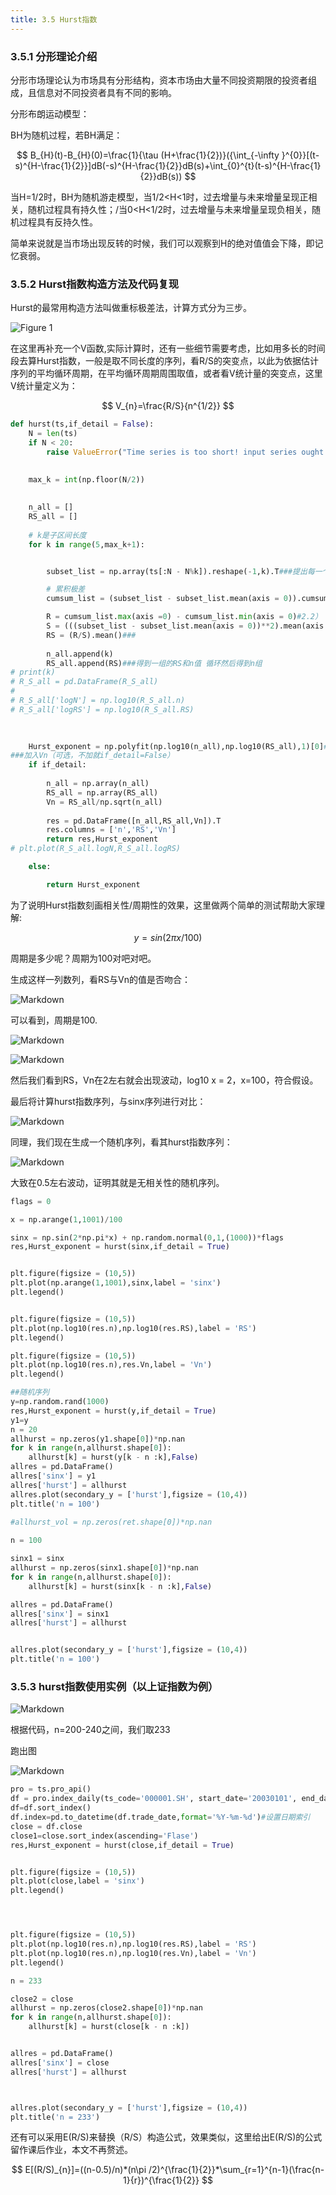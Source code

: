 ```yaml
---
title: 3.5 Hurst指数
---
```


### 3.5.1 分形理论介绍

分形市场理论认为市场具有分形结构，资本市场由大量不同投资期限的投资者组成，且信息对不同投资者具有不同的影响。

分形布朗运动模型：

BH为随机过程，若BH满足：

$$
B_{H}(t)-B_{H}(0)=\frac{1}{\tau (H+\frac{1}{2})}({\int_{-\infty }^{0}}[(t-s)^{H-\frac{1}{2}}]dB(-s)^{H-\frac{1}{2}}dB(s)+\int_{0}^{t}(t-s)^{H-\frac{1}{2}}dB(s))
$$

当H=1/2时，BH为随机游走模型，当1/2<H<1时，过去增量与未来增量呈现正相关，随机过程具有持久性；/当0<H<1/2时，过去增量与未来增量呈现负相关，随机过程具有反持久性。

简单来说就是当市场出现反转的时候，我们可以观察到H的绝对值值会下降，即记忆衰弱。

### 3.5.2 Hurst指数构造方法及代码复现

Hurst的最常用构造方法叫做重标极差法，计算方式分为三步。

![Figure 1](http://www.tietuku.com/c461444653748b63)

在这里再补充一个V函数,实际计算时，还有一些细节需要考虑，比如用多长的时间段去算Hurst指数，一般是取不同长度的序列，看R/S的突变点，以此为依据估计序列的平均循环周期，在平均循环周期周围取值，或者看V统计量的突变点，这里V统计量定义为：

$$
V_{n}=\frac{R/S}{n^{1/2}}
$$

```python
def hurst(ts,if_detail = False):
    N = len(ts)
    if N < 20:
        raise ValueError("Time series is too short! input series ought to have at least 20 samples!")

 
    max_k = int(np.floor(N/2))
        
        
    n_all = []
    RS_all = []
    
    # k是子区间长度
    for k in range(5,max_k+1):


        subset_list = np.array(ts[:N - N%k]).reshape(-1,k).T###提出每一个子列

        # 累积极差
        cumsum_list = (subset_list - subset_list.mean(axis = 0)).cumsum(axis = 0)#2.1）

        R = cumsum_list.max(axis =0) - cumsum_list.min(axis = 0)#2.2）
        S = (((subset_list - subset_list.mean(axis = 0))**2).mean(axis = 0))**0.5#2.3）
        RS = (R/S).mean()###
        
        n_all.append(k)
        RS_all.append(RS)###得到一组的RS和n值 循环然后得到n组
# print(k)
# R_S_all = pd.DataFrame(R_S_all)
#
# R_S_all['logN'] = np.log10(R_S_all.n)
# R_S_all['logRS'] = np.log10(R_S_all.RS)
    

    
    Hurst_exponent = np.polyfit(np.log10(n_all),np.log10(RS_all),1)[0]###回归
###加入Vn（可选，不加就if_detail=False）    
    if if_detail:    
    
        n_all = np.array(n_all)
        RS_all = np.array(RS_all)
        Vn = RS_all/np.sqrt(n_all)
        
        res = pd.DataFrame([n_all,RS_all,Vn]).T
        res.columns = ['n','RS','Vn']
        return res,Hurst_exponent
# plt.plot(R_S_all.logN,R_S_all.logRS)

    else:

        return Hurst_exponent
```

为了说明Hurst指数刻画相关性/周期性的效果，这里做两个简单的测试帮助大家理解:

$$
y=sin(2\pi x/100)
$$

周期是多少呢？周期为100对吧对吧。

生成这样一列数列，看RS与Vn的值是否吻合：

![Markdown](http://i1.fuimg.com/737037/a633990d690e652d.png)

可以看到，周期是100.

![Markdown](http://i1.fuimg.com/737037/539c731e8fcc7618.png)

![Markdown](http://i1.fuimg.com/737037/088a3aebf848b683.png)

然后我们看到RS，Vn在2左右就会出现波动，log10 x = 2，x=100，符合假设。

最后将计算hurst指数序列，与sinx序列进行对比：

![Markdown](http://i1.fuimg.com/737037/ef1c2dd6db40cc0a.png)

同理，我们现在生成一个随机序列，看其hurst指数序列：

![Markdown](http://i1.fuimg.com/737037/af2c7dc99f6e8106.png)

大致在0.5左右波动，证明其就是无相关性的随机序列。

```python
flags = 0

x = np.arange(1,1001)/100

sinx = np.sin(2*np.pi*x) + np.random.normal(0,1,(1000))*flags
res,Hurst_exponent = hurst(sinx,if_detail = True)


plt.figure(figsize = (10,5))
plt.plot(np.arange(1,1001),sinx,label = 'sinx')
plt.legend()


plt.figure(figsize = (10,5))
plt.plot(np.log10(res.n),np.log10(res.RS),label = 'RS')
plt.legend()

plt.figure(figsize = (10,5))
plt.plot(np.log10(res.n),res.Vn,label = 'Vn')
plt.legend()

##随机序列
y=np.random.rand(1000)
res,Hurst_exponent = hurst(y,if_detail = True)
y1=y
n = 20
allhurst = np.zeros(y1.shape[0])*np.nan
for k in range(n,allhurst.shape[0]):
    allhurst[k] = hurst(y[k - n :k],False)
allres = pd.DataFrame()
allres['sinx'] = y1
allres['hurst'] = allhurst   
allres.plot(secondary_y = ['hurst'],figsize = (10,4))
plt.title('n = 100')
 
#allhurst_vol = np.zeros(ret.shape[0])*np.nan

n = 100

sinx1 = sinx
allhurst = np.zeros(sinx1.shape[0])*np.nan
for k in range(n,allhurst.shape[0]):
    allhurst[k] = hurst(sinx[k - n :k],False)

allres = pd.DataFrame()
allres['sinx'] = sinx1
allres['hurst'] = allhurst


allres.plot(secondary_y = ['hurst'],figsize = (10,4))
plt.title('n = 100')
```



### 3.5.3 hurst指数使用实例（以上证指数为例）

![Markdown](http://i1.fuimg.com/737037/c1b7302becc3613c.png)

根据代码，n=200-240之间，我们取233

跑出图

![Markdown](http://i1.fuimg.com/737037/20aa92c693dde8e7.png)

```python
pro = ts.pro_api()
df = pro.index_daily(ts_code='000001.SH', start_date='20030101', end_date='20121130')
df=df.sort_index()
df.index=pd.to_datetime(df.trade_date,format='%Y-%m-%d')#设置日期索引
close = df.close
close1=close.sort_index(ascending='Flase')
res,Hurst_exponent = hurst(close,if_detail = True)


plt.figure(figsize = (10,5))
plt.plot(close,label = 'sinx')
plt.legend()




plt.figure(figsize = (10,5))
plt.plot(np.log10(res.n),np.log10(res.RS),label = 'RS')
plt.plot(np.log10(res.n),np.log10(res.Vn),label = 'Vn')
plt.legend()

n = 233

close2 = close
allhurst = np.zeros(close2.shape[0])*np.nan
for k in range(n,allhurst.shape[0]):
    allhurst[k] = hurst(close[k - n :k])


allres = pd.DataFrame()
allres['sinx'] = close
allres['hurst'] = allhurst



allres.plot(secondary_y = ['hurst'],figsize = (10,4))
plt.title('n = 233')
```



还有可以采用E(R/S)来替换（R/S）构造公式，效果类似，这里给出E(R/S)的公式留作课后作业，本文不再赘述。

$$
E[(R/S)_{n}]=((n-0.5)/n)*(n\pi /2)^{\frac{1}{2}}*\sum_{r=1}^{n-1}(\frac{n-1}{r})^{\frac{1}{2}}
$$